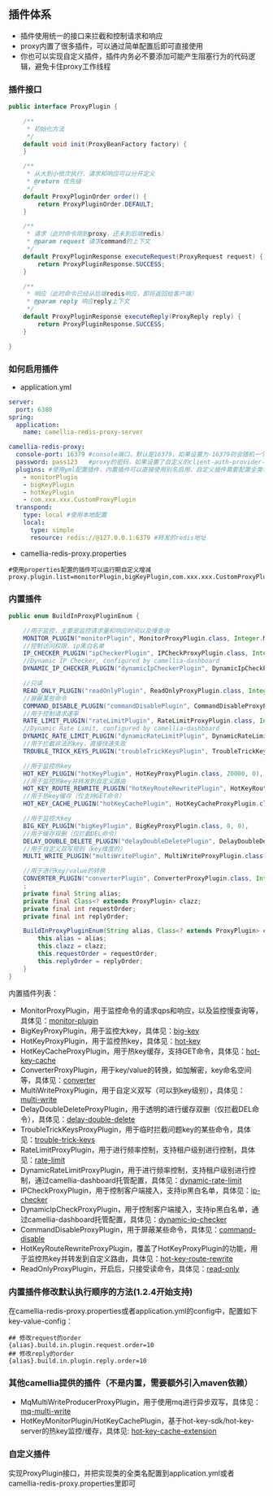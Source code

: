 
## 插件体系
* 插件使用统一的接口来拦截和控制请求和响应
* proxy内置了很多插件，可以通过简单配置后即可直接使用
* 你也可以实现自定义插件，插件内务必不要添加可能产生阻塞行为的代码逻辑，避免卡住proxy工作线程

### 插件接口
```java
public interface ProxyPlugin {

    /**
     * 初始化方法
     */
    default void init(ProxyBeanFactory factory) {
    }

    /**
     * 从大到小依次执行，请求和响应可以分开定义
     * @return 优先级
     */
    default ProxyPluginOrder order() {
        return ProxyPluginOrder.DEFAULT;
    }

    /**
     * 请求（此时命令刚到proxy，还未到后端redis）
     * @param request 请求command的上下文
     */
    default ProxyPluginResponse executeRequest(ProxyRequest request) {
        return ProxyPluginResponse.SUCCESS;
    }

    /**
     * 响应（此时命令已经从后端redis响应，即将返回给客户端）
     * @param reply 响应reply上下文
     */
    default ProxyPluginResponse executeReply(ProxyReply reply) {
        return ProxyPluginResponse.SUCCESS;
    }

}
```

### 如何启用插件
* application.yml
```yaml
server:
  port: 6380
spring:
  application:
    name: camellia-redis-proxy-server

camellia-redis-proxy:
  console-port: 16379 #console端口，默认是16379，如果设置为-16379则会随机一个可用端口，如果设置为0，则不启动console
  password: pass123   #proxy的密码，如果设置了自定义的client-auth-provider-class-name，则密码参数无效
  plugins: #使用yml配置插件，内置插件可以直接使用别名启用，自定义插件需要配置全类名
    - monitorPlugin
    - bigKeyPlugin
    - hotKeyPlugin
    - com.xxx.xxx.CustomProxyPlugin
  transpond:
    type: local #使用本地配置
    local:
      type: simple
      resource: redis://@127.0.0.1:6379 #转发的redis地址
```
* camellia-redis-proxy.properties
```
#使用properties配置的插件可以运行期自定义增减
proxy.plugin.list=monitorPlugin,bigKeyPlugin,com.xxx.xxx.CustomProxyPlugin
```

### 内置插件
```java
public enum BuildInProxyPluginEnum {

    //用于监控，主要是监控请求量和响应时间以及慢查询
    MONITOR_PLUGIN("monitorPlugin", MonitorProxyPlugin.class, Integer.MAX_VALUE, Integer.MIN_VALUE),
    //控制访问权限，ip黑白名单
    IP_CHECKER_PLUGIN("ipCheckerPlugin", IPCheckProxyPlugin.class, Integer.MAX_VALUE - 10000, 0),
    //Dynamic IP Checker, configured by camellia-dashboard
    DYNAMIC_IP_CHECKER_PLUGIN("dynamicIpCheckerPlugin", DynamicIpCheckProxyPlugin.class, Integer.MAX_VALUE - 10000, 0),

    //只读
    READ_ONLY_PLUGIN("readOnlyPlugin", ReadOnlyProxyPlugin.class, Integer.MAX_VALUE - 15000, 0),
    //屏蔽某些命令
    COMMAND_DISABLE_PLUGIN("commandDisablePlugin", CommandDisableProxyPlugin.class, Integer.MAX_VALUE - 20000, 0),
    //用于控制请求速率
    RATE_LIMIT_PLUGIN("rateLimitPlugin", RateLimitProxyPlugin.class, Integer.MAX_VALUE - 30000, 0),
    //Dynamic Rate Limit, configured by camellia-dashboard
    DYNAMIC_RATE_LIMIT_PLUGIN("dynamicRateLimitPlugin", DynamicRateLimitProxyPlugin.class, Integer.MAX_VALUE - 30000, 0),
    //用于拦截非法的key，直接快速失败
    TROUBLE_TRICK_KEYS_PLUGIN("troubleTrickKeysPlugin", TroubleTrickKeysProxyPlugin.class, Integer.MAX_VALUE - 40000, 0),

    //用于监控热key
    HOT_KEY_PLUGIN("hotKeyPlugin", HotKeyProxyPlugin.class, 20000, 0),
    //用于监控热key并转发到自定义路由
    HOT_KEY_ROUTE_REWRITE_PLUGIN("hotKeyRouteRewritePlugin", HotKeyRouteRewriteProxyPlugin.class, 20000, 0),
    //用于热key缓存（仅支持GET命令）
    HOT_KEY_CACHE_PLUGIN("hotKeyCachePlugin", HotKeyCacheProxyPlugin.class, 10000, Integer.MIN_VALUE + 10000),

    //用于监控大key
    BIG_KEY_PLUGIN("bigKeyPlugin", BigKeyProxyPlugin.class, 0, 0),
    //用于缓存双删（仅拦截DEL命令）
    DELAY_DOUBLE_DELETE_PLUGIN("delayDoubleDeletePlugin", DelayDoubleDeleteProxyPlugin.class, 0, 0),
    //用于自定义双写规则（key维度的）
    MULTI_WRITE_PLUGIN("multiWritePlugin", MultiWriteProxyPlugin.class, 0, 0),

    //用于进行key/value的转换
    CONVERTER_PLUGIN("converterPlugin", ConverterProxyPlugin.class, Integer.MIN_VALUE, Integer.MAX_VALUE),
    ;
    private final String alias;
    private final Class<? extends ProxyPlugin> clazz;
    private final int requestOrder;
    private final int replyOrder;

    BuildInProxyPluginEnum(String alias, Class<? extends ProxyPlugin> clazz, int requestOrder, int replyOrder) {
        this.alias = alias;
        this.clazz = clazz;
        this.requestOrder = requestOrder;
        this.replyOrder = replyOrder;
    }
}
```
内置插件列表：    
* MonitorProxyPlugin，用于监控命令的请求qps和响应，以及监控慢查询等，具体见：[monitor-plugin](monitor-plugin.md)
* BigKeyProxyPlugin，用于监控大key，具体见：[big-key](big-key.md)
* HotKeyProxyPlugin，用于监控热key，具体见：[hot-key](hot-key.md)
* HotKeyCacheProxyPlugin，用于热key缓存，支持GET命令，具体见：[hot-key-cache](hot-key-cache.md)
* ConverterProxyPlugin，用于key/value的转换，如加解密，key命名空间等，具体见：[converter](converter.md)
* MultiWriteProxyPlugin，用于自定义双写（可以到key级别），具体见：[multi-write](multi-write.md)
* DelayDoubleDeleteProxyPlugin，用于透明的进行缓存双删（仅拦截DEL命令），具体见：[delay-double-delete](delay-double-delete.md)
* TroubleTrickKeysProxyPlugin，用于临时拦截问题key的某些命令，具体见：[trouble-trick-keys](trouble-trick-keys.md)
* RateLimitProxyPlugin，用于进行频率控制，支持租户级别进行控制，具体见：[rate-limit](rate-limit.md)
* DynamicRateLimitProxyPlugin，用于进行频率控制，支持租户级别进行控制，通过camellia-dashboard托管配置，具体见：[dynamic-rate-limit](dynamic-rate-limit.md)
* IPCheckProxyPlugin，用于控制客户端接入，支持ip黑白名单，具体见：[ip-checker](ip-checker.md)
* DynamicIpCheckProxyPlugin，用于控制客户端接入，支持ip黑白名单，通过camellia-dashboard托管配置，具体见：[dynamic-ip-checker](dynamic-ip-checker.md)
* CommandDisableProxyPlugin，用于屏蔽某些命令，具体见：[command-disable](command-disable.md)
* HotKeyRouteRewriteProxyPlugin，覆盖了HotKeyProxyPlugin的功能，用于监控热key并转发到自定义路由，具体见：[hot-key-route-rewrite](hot-key-route-rewrite.md)
* ReadOnlyProxyPlugin，开启后，只接受读命令，具体见：[read-only](read-only.md)

### 内置插件修改默认执行顺序的方法(1.2.4开始支持)
在camellia-redis-proxy.properties或者application.yml的config中，配置如下key-value-config：
```
## 修改request的order
{alias}.build.in.plugin.request.order=10
## 修改reply的order
{alias}.build.in.plugin.reply.order=10
```

### 其他camellia提供的插件（不是内置，需要额外引入maven依赖）
* MqMultiWriteProducerProxyPlugin，用于使用mq进行异步双写，具体见：[mq-multi-write](mq-multi-write.md)
* HotKeyMonitorPlugin/HotKeyCachePlugin，基于hot-key-sdk/hot-key-server的热key监控/缓存，具体见: [hot-key-cache-extension](hot-key-cache-extension.md)

### 自定义插件
实现ProxyPlugin接口，并把实现类的全类名配置到application.yml或者camellia-redis-proxy.properties里即可


